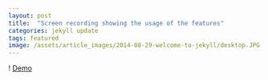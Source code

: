 ```yaml
---
layout: post
title:  "Screen recording showing the usage of the features"
categories: jekyll update
tags: featured
image: /assets/article_images/2014-08-29-welcome-to-jekyll/desktop.JPG
---
```

 
! [Demo](demo.gif)

